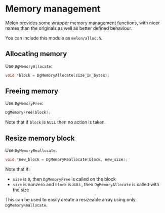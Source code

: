 # Memory management

Melon provides some wrapper memory management functions, with nicer names than the originals as well as better defined behaviour.

You can include this module as `melon/alloc.h`.

## Allocating memory

Use `DgMemoryAllocate`:

```c
void *block = DgMemoryAllocate(size_in_bytes);
```

## Freeing memory

Use `DgMemoryFree`:

```c
DgMemoryFree(block);
```

Note that if `block` is `NULL` then no action is taken.

## Resize memory block

Use `DgMemoryReallocate`:

```c
void *new_block = DgMemoryReallocate(block, new_size);
```

Note that if:

* `size` is `0`, then `DgMemoryFree` is called on the block
* `size` is nonzero and `block` is `NULL`, then `DgMemoryAllocate` is called with the size

This can be used to easily create a resizeable array using only `DgMemoryReallocate`.
